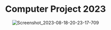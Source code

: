 <div align = "center">
  
  # Computer Project 2023
  ![Screenshot_2023-08-18-20-23-17-709](https://github.com/Omanshu209/Computer_Project-2023/assets/114089324/4530aff1-890b-4efb-9e12-d4ba51e5bf07)
</div>
